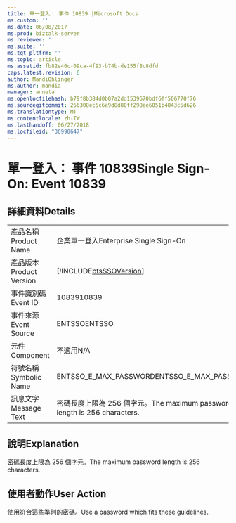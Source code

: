```yaml
---
title: 單一登入： 事件 10839 |Microsoft Docs
ms.custom: ''
ms.date: 06/08/2017
ms.prod: biztalk-server
ms.reviewer: ''
ms.suite: ''
ms.tgt_pltfrm: ''
ms.topic: article
ms.assetid: fb82e46c-09ca-4f93-b74b-de155f8c8dfd
caps.latest.revision: 6
author: MandiOhlinger
ms.author: mandia
manager: anneta
ms.openlocfilehash: b79f8b384d0b07a2dd1539670bdf6ff506770f76
ms.sourcegitcommit: 266308ec5c6a9d8d80ff298ee6051b4843c5d626
ms.translationtype: MT
ms.contentlocale: zh-TW
ms.lasthandoff: 06/27/2018
ms.locfileid: "36990647"
---
```

# <a name="single-sign-on-event-10839"></a><span data-ttu-id="3a4f9-102">單一登入： 事件 10839</span><span class="sxs-lookup"><span data-stu-id="3a4f9-102">Single Sign-On: Event 10839</span></span>
## <a name="details"></a><span data-ttu-id="3a4f9-103">詳細資料</span><span class="sxs-lookup"><span data-stu-id="3a4f9-103">Details</span></span>  
  
|                 |                                                            |
|-----------------|------------------------------------------------------------|
|  <span data-ttu-id="3a4f9-104">產品名稱</span><span class="sxs-lookup"><span data-stu-id="3a4f9-104">Product Name</span></span>   |                 <span data-ttu-id="3a4f9-105">企業單一登入</span><span class="sxs-lookup"><span data-stu-id="3a4f9-105">Enterprise Single Sign-On</span></span>                  |
| <span data-ttu-id="3a4f9-106">產品版本</span><span class="sxs-lookup"><span data-stu-id="3a4f9-106">Product Version</span></span> | [!INCLUDE[btsSSOVersion](../includes/btsssoversion-md.md)] |
|    <span data-ttu-id="3a4f9-107">事件識別碼</span><span class="sxs-lookup"><span data-stu-id="3a4f9-107">Event ID</span></span>     |                           <span data-ttu-id="3a4f9-108">10839</span><span class="sxs-lookup"><span data-stu-id="3a4f9-108">10839</span></span>                            |
|  <span data-ttu-id="3a4f9-109">事件來源</span><span class="sxs-lookup"><span data-stu-id="3a4f9-109">Event Source</span></span>   |                           <span data-ttu-id="3a4f9-110">ENTSSO</span><span class="sxs-lookup"><span data-stu-id="3a4f9-110">ENTSSO</span></span>                           |
|    <span data-ttu-id="3a4f9-111">元件</span><span class="sxs-lookup"><span data-stu-id="3a4f9-111">Component</span></span>    |                            <span data-ttu-id="3a4f9-112">不適用</span><span class="sxs-lookup"><span data-stu-id="3a4f9-112">N/A</span></span>                             |
|  <span data-ttu-id="3a4f9-113">符號名稱</span><span class="sxs-lookup"><span data-stu-id="3a4f9-113">Symbolic Name</span></span>  |                   <span data-ttu-id="3a4f9-114">ENTSSO_E_MAX_PASSWORD</span><span class="sxs-lookup"><span data-stu-id="3a4f9-114">ENTSSO_E_MAX_PASSWORD</span></span>                    |
|  <span data-ttu-id="3a4f9-115">訊息文字</span><span class="sxs-lookup"><span data-stu-id="3a4f9-115">Message Text</span></span>   |       <span data-ttu-id="3a4f9-116">密碼長度上限為 256 個字元。</span><span class="sxs-lookup"><span data-stu-id="3a4f9-116">The maximum password length is 256 characters.</span></span>       |
  
## <a name="explanation"></a><span data-ttu-id="3a4f9-117">說明</span><span class="sxs-lookup"><span data-stu-id="3a4f9-117">Explanation</span></span>  
 <span data-ttu-id="3a4f9-118">密碼長度上限為 256 個字元。</span><span class="sxs-lookup"><span data-stu-id="3a4f9-118">The maximum password length is 256 characters.</span></span>  
  
## <a name="user-action"></a><span data-ttu-id="3a4f9-119">使用者動作</span><span class="sxs-lookup"><span data-stu-id="3a4f9-119">User Action</span></span>  
 <span data-ttu-id="3a4f9-120">使用符合這些準則的密碼。</span><span class="sxs-lookup"><span data-stu-id="3a4f9-120">Use a password which fits these guidelines.</span></span>